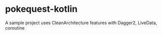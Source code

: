 # pokequest-kotlin
A sample project uses CleanArchitecture features with Dagger2, LiveData, coroutine
